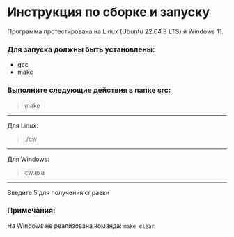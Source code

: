 # Инструкция по сборке и запуску
Программа протестирована на Linux (Ubuntu 22.04.3 LTS) и Windows 11.

### Для запуска должны быть установлены:
- gcc
- make

### Выполните следующие действия в папке src:
> make
---
Для Linux:
> ./cw
---
Для Windows:
> cw.exe
---
Введите 5 для получения справки

### Примечания:
На Windows не реализована команда: `make clear`